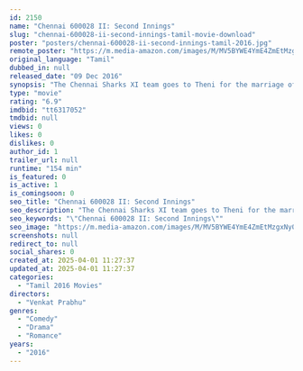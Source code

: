 ```yaml
---
id: 2150
name: "Chennai 600028 II: Second Innings"
slug: "chennai-600028-ii-second-innings-tamil-movie-download"
poster: "posters/chennai-600028-ii-second-innings-tamil-2016.jpg"
remote_poster: "https://m.media-amazon.com/images/M/MV5BYWE4YmE4ZmEtMzgxNy00NTI1LWJjYWEtNzAyMjU0NDA5ODc2XkEyXkFqcGc@._V1_SX300.jpg"
original_language: "Tamil"
dubbed_in: null
released_date: "09 Dec 2016"
synopsis: "The Chennai Sharks XI team goes to Theni for the marriage of their teammate Ragu, and get into a tiff with the local team that becomes a threat to the wedding."
type: "movie"
rating: "6.9"
imdbid: "tt6317052"
tmdbid: null
views: 0
likes: 0
dislikes: 0
author_id: 1
trailer_url: null
runtime: "154 min"
is_featured: 0
is_active: 1
is_comingsoon: 0
seo_title: "Chennai 600028 II: Second Innings"
seo_description: "The Chennai Sharks XI team goes to Theni for the marriage of their teammate Ragu, and get into a tiff with the local team that becomes a threat to the wedding."
seo_keywords: "\"Chennai 600028 II: Second Innings\""
seo_image: "https://m.media-amazon.com/images/M/MV5BYWE4YmE4ZmEtMzgxNy00NTI1LWJjYWEtNzAyMjU0NDA5ODc2XkEyXkFqcGc@._V1_SX300.jpg"
screenshots: null
redirect_to: null
social_shares: 0
created_at: 2025-04-01 11:27:37
updated_at: 2025-04-01 11:27:37
categories:
  - "Tamil 2016 Movies"
directors:
  - "Venkat Prabhu"
genres:
  - "Comedy"
  - "Drama"
  - "Romance"
years:
  - "2016"
---
```

